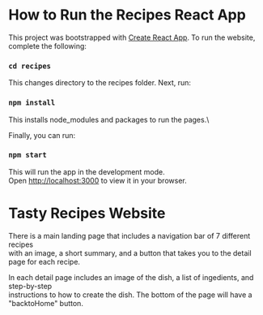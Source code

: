 # How to Run the Recipes React App

This project was bootstrapped with [Create React App](https://github.com/facebook/create-react-app).
To run the website, complete the following:

### `cd recipes`
This changes directory to the recipes folder. Next, run:

### `npm install`
This installs node_modules and packages to run the pages.\

Finally, you can run:
### `npm start ` 
This will run the app in the development mode.\
Open [http://localhost:3000](http://localhost:3000) to view it in your browser.

# Tasty Recipes Website

There is a main landing page that includes a navigation bar of 7 different recipes\
with an image, a short summary, and a button that takes you to the detail page for each recipe.

In each detail page includes an image of the dish, a list of ingedients, and step-by-step\
instructions to how to create the dish. The bottom of the page will have a "backtoHome" button.
